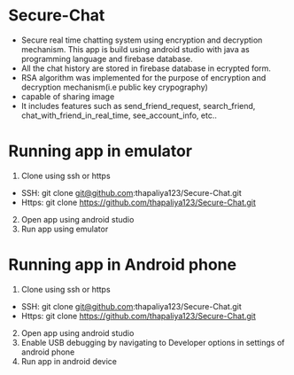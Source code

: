 # Secure-Chat
- Secure real time chatting system using encryption and decryption mechanism. This app is build using android studio with java as programming language and firebase database.
- All the chat history are stored in firebase database in ecrypted form.
- RSA algorithm was implemented for the purpose of encryption and decryption mechanism(i.e public key crypography)
- capable of sharing image 
- It includes features such as send_friend_request, search_friend, chat_with_friend_in_real_time, see_account_info, etc..

#  Running app in emulator
1. Clone using ssh or https
- SSH: git clone git@github.com:thapaliya123/Secure-Chat.git
- Https: git clone https://github.com/thapaliya123/Secure-Chat.git

2. Open app using android studio 
3. Run app using emulator

# Running app in Android phone

1. Clone using ssh or https
- SSH: git clone git@github.com:thapaliya123/Secure-Chat.git
- Https: git clone https://github.com/thapaliya123/Secure-Chat.git

2. Open app using android studio 
3. Enable USB debugging by navigating to Developer options in settings of android phone
4. Run app in android device


